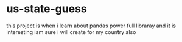 # us-state-guess
this project is when i learn about pandas power full libraray and it is interesting iam sure i will create for my country also
